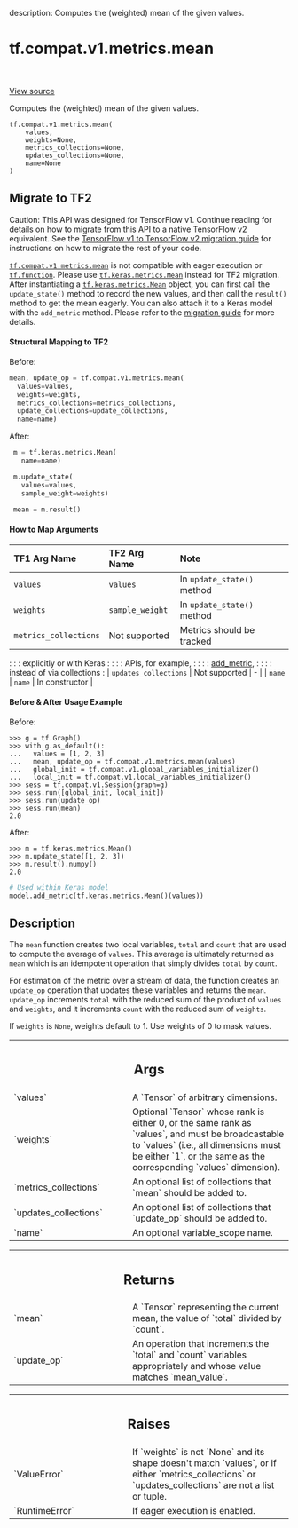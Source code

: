 description: Computes the (weighted) mean of the given values.

<div itemscope itemtype="http://developers.google.com/ReferenceObject">
<meta itemprop="name" content="tf.compat.v1.metrics.mean" />
<meta itemprop="path" content="Stable" />
</div>

# tf.compat.v1.metrics.mean

<!-- Insert buttons and diff -->

<table class="tfo-notebook-buttons tfo-api nocontent" align="left">

</table>

<a target="_blank" class="external" href="/code/stable/tensorflow/python/ops/metrics_impl.py">View source</a>



Computes the (weighted) mean of the given values.

<pre class="devsite-click-to-copy prettyprint lang-py tfo-signature-link">
<code>tf.compat.v1.metrics.mean(
    values,
    weights=None,
    metrics_collections=None,
    updates_collections=None,
    name=None
)
</code></pre>





 <section><devsite-expandable expanded>
 <h2 class="showalways">Migrate to TF2</h2>

Caution: This API was designed for TensorFlow v1.
Continue reading for details on how to migrate from this API to a native
TensorFlow v2 equivalent. See the
[TensorFlow v1 to TensorFlow v2 migration guide](https://www.tensorflow.org/guide/migrate)
for instructions on how to migrate the rest of your code.

<a href="../../../../tf/compat/v1/metrics/mean.md"><code>tf.compat.v1.metrics.mean</code></a> is not compatible with eager
execution or <a href="../../../../tf/function.md"><code>tf.function</code></a>.
Please use <a href="../../../../tf/keras/metrics/Mean.md"><code>tf.keras.metrics.Mean</code></a> instead for TF2 migration. After
instantiating a <a href="../../../../tf/keras/metrics/Mean.md"><code>tf.keras.metrics.Mean</code></a> object, you can first call the
`update_state()` method to record the new values, and then call the
`result()` method to get the mean eagerly. You can also attach it to a
Keras model with the `add_metric` method.  Please refer to the [migration
guide](https://www.tensorflow.org/guide/migrate#new-style_metrics_and_losses)
for more details.

#### Structural Mapping to TF2

Before:

```python
mean, update_op = tf.compat.v1.metrics.mean(
  values=values,
  weights=weights,
  metrics_collections=metrics_collections,
  update_collections=update_collections,
  name=name)
```

After:

```python
 m = tf.keras.metrics.Mean(
   name=name)

 m.update_state(
   values=values,
   sample_weight=weights)

 mean = m.result()
```

#### How to Map Arguments

| TF1 Arg Name          | TF2 Arg Name    | Note                       |
| :-------------------- | :-------------- | :------------------------- |
| `values`              | `values`        | In `update_state()` method |
| `weights`             | `sample_weight` | In `update_state()` method |
| `metrics_collections` | Not supported   | Metrics should be tracked  |
:                       :                 : explicitly or with Keras   :
:                       :                 : APIs, for example,         :
:                       :                 : [add_metric][add_metric],  :
:                       :                 : instead of via collections :
| `updates_collections` | Not supported   | -                          |
| `name`                | `name`          | In constructor             |

[add_metric]:https://www.tensorflow.org/api_docs/python/tf/keras/layers/Layer#add_metric


#### Before & After Usage Example

Before:

```
>>> g = tf.Graph()
>>> with g.as_default():
...   values = [1, 2, 3]
...   mean, update_op = tf.compat.v1.metrics.mean(values)
...   global_init = tf.compat.v1.global_variables_initializer()
...   local_init = tf.compat.v1.local_variables_initializer()
>>> sess = tf.compat.v1.Session(graph=g)
>>> sess.run([global_init, local_init])
>>> sess.run(update_op)
>>> sess.run(mean)
2.0
```


After:

```
>>> m = tf.keras.metrics.Mean()
>>> m.update_state([1, 2, 3])
>>> m.result().numpy()
2.0
```

```python
# Used within Keras model
model.add_metric(tf.keras.metrics.Mean()(values))
```



 </aside></devsite-expandable></section>

<h2>Description</h2>

<!-- Placeholder for "Used in" -->

The `mean` function creates two local variables, `total` and `count`
that are used to compute the average of `values`. This average is ultimately
returned as `mean` which is an idempotent operation that simply divides
`total` by `count`.

For estimation of the metric over a stream of data, the function creates an
`update_op` operation that updates these variables and returns the `mean`.
`update_op` increments `total` with the reduced sum of the product of `values`
and `weights`, and it increments `count` with the reduced sum of `weights`.

If `weights` is `None`, weights default to 1. Use weights of 0 to mask values.

<!-- Tabular view -->
 <table class="responsive fixed orange">
<colgroup><col width="214px"><col></colgroup>
<tr><th colspan="2"><h2 class="add-link">Args</h2></th></tr>

<tr>
<td>
`values`
</td>
<td>
A `Tensor` of arbitrary dimensions.
</td>
</tr><tr>
<td>
`weights`
</td>
<td>
Optional `Tensor` whose rank is either 0, or the same rank as
`values`, and must be broadcastable to `values` (i.e., all dimensions must
be either `1`, or the same as the corresponding `values` dimension).
</td>
</tr><tr>
<td>
`metrics_collections`
</td>
<td>
An optional list of collections that `mean`
should be added to.
</td>
</tr><tr>
<td>
`updates_collections`
</td>
<td>
An optional list of collections that `update_op`
should be added to.
</td>
</tr><tr>
<td>
`name`
</td>
<td>
An optional variable_scope name.
</td>
</tr>
</table>



<!-- Tabular view -->
 <table class="responsive fixed orange">
<colgroup><col width="214px"><col></colgroup>
<tr><th colspan="2"><h2 class="add-link">Returns</h2></th></tr>

<tr>
<td>
`mean`
</td>
<td>
A `Tensor` representing the current mean, the value of `total` divided
by `count`.
</td>
</tr><tr>
<td>
`update_op`
</td>
<td>
An operation that increments the `total` and `count` variables
appropriately and whose value matches `mean_value`.
</td>
</tr>
</table>



<!-- Tabular view -->
 <table class="responsive fixed orange">
<colgroup><col width="214px"><col></colgroup>
<tr><th colspan="2"><h2 class="add-link">Raises</h2></th></tr>

<tr>
<td>
`ValueError`
</td>
<td>
If `weights` is not `None` and its shape doesn't match `values`,
or if either `metrics_collections` or `updates_collections` are not a list
or tuple.
</td>
</tr><tr>
<td>
`RuntimeError`
</td>
<td>
If eager execution is enabled.
</td>
</tr>
</table>


